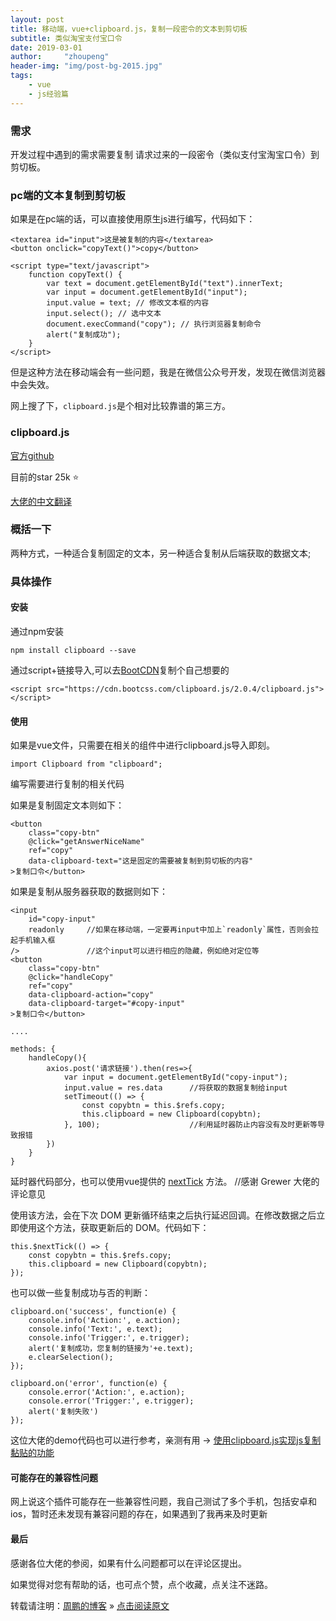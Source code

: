 ```yaml
---
layout: post
title: 移动端，vue+clipboard.js，复制一段密令的文本到剪切板
subtitle: 类似淘宝支付宝口令
date: 2019-03-01
author:     "zhoupeng"
header-img: "img/post-bg-2015.jpg"
tags: 
    - vue
    - js经验篇
---
```


### 需求

开发过程中遇到的需求需要复制 请求过来的一段密令（类似支付宝淘宝口令）到剪切板。

### pc端的文本复制到剪切板

如果是在pc端的话，可以直接使用原生js进行编写，代码如下：

```
<textarea id="input">这是被复制的内容</textarea>
<button onclick="copyText()">copy</button>

<script type="text/javascript">
    function copyText() {
    	var text = document.getElementById("text").innerText;
    	var input = document.getElementById("input");
    	input.value = text; // 修改文本框的内容
    	input.select(); // 选中文本
    	document.execCommand("copy"); // 执行浏览器复制命令
    	alert("复制成功");
    }
</script>
```

但是这种方法在移动端会有一些问题，我是在微信公众号开发，发现在微信浏览器中会失效。

网上搜了下，`clipboard.js`是个相对比较靠谱的第三方。

### clipboard.js

[官方github](https://github.com/zenorocha/clipboard.js)

目前的star 25k ⭐️

[大佬的中文翻译](https://www.cnblogs.com/yunser/p/7628031.html)

### 概括一下

两种方式，一种适合复制固定的文本，另一种适合复制从后端获取的数据文本;

### 具体操作

#### 安装

通过npm安装

```
npm install clipboard --save
```

通过script+链接导入,可以去[BootCDN](https://www.bootcdn.cn/clipboard.js/)复制个自己想要的

```
<script src="https://cdn.bootcss.com/clipboard.js/2.0.4/clipboard.js"></script>
```

#### 使用

如果是vue文件，只需要在相关的组件中进行clipboard.js导入即刻。

```
import Clipboard from "clipboard";
```

编写需要进行复制的相关代码

如果是复制固定文本则如下：

```
<button
    class="copy-btn"
    @click="getAnswerNiceName"
    ref="copy"
    data-clipboard-text="这是固定的需要被复制到剪切板的内容"
>复制口令</button>
```

如果是复制从服务器获取的数据则如下：

```
<input
    id="copy-input"
    readonly  	 //如果在移动端，一定要再input中加上`readonly`属性，否则会拉起手机输入框
/>  			 //这个input可以进行相应的隐藏，例如绝对定位等	
<button
    class="copy-btn"
    @click="handleCopy"
    ref="copy"
    data-clipboard-action="copy"
    data-clipboard-target="#copy-input"
>复制口令</button>

....

methods: {
	handleCopy(){
    	axios.post('请求链接').then(res=>{
        	var input = document.getElementById("copy-input");
        	input.value = res.data  	//将获取的数据复制给input
            setTimeout(() => {
          		const copybtn = this.$refs.copy;
          		this.clipboard = new Clipboard(copybtn);
        	}, 100);  					//利用延时器防止内容没有及时更新等导致报错
        })
    }
}

```

延时器代码部分，也可以使用vue提供的 [nextTick](https://cn.vuejs.org/v2/api/#Vue-nextTick) 方法。 //感谢 Grewer 大佬的评论意见

使用该方法，会在下次 DOM 更新循环结束之后执行延迟回调。在修改数据之后立即使用这个方法，获取更新后的 DOM。代码如下：

```
this.$nextTick(() => {
    const copybtn = this.$refs.copy;
    this.clipboard = new Clipboard(copybtn);
});
```

也可以做一些复制成功与否的判断：

```
clipboard.on('success', function(e) {
    console.info('Action:', e.action);
    console.info('Text:', e.text);
    console.info('Trigger:', e.trigger);
    alert('复制成功，您复制的链接为'+e.text);
    e.clearSelection();
});

clipboard.on('error', function(e) {
    console.error('Action:', e.action);
    console.error('Trigger:', e.trigger);
    alert('复制失败')
});
```

这位大佬的demo代码也可以进行参考，亲测有用 -> [使用clipboard.js实现js复制黏贴的功能](https://blog.csdn.net/qq_33485463/article/details/82899752)

#### 可能存在的兼容性问题

网上说这个插件可能存在一些兼容性问题，我自己测试了多个手机，包括安卓和ios，暂时还未发现有兼容问题的存在，如果遇到了我再来及时更新

#### 最后

感谢各位大佬的参阅，如果有什么问题都可以在评论区提出。

如果觉得对您有帮助的话，也可点个赞，点个收藏，点关注不迷路。

转载请注明：[周鹏的博客](https://ttypzhoupeng.github.io/my-blog) » [点击阅读原文](https://ttypzhoupeng.github.io/my-blog/2019/03/01/vue_clipboard/)